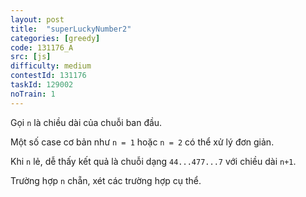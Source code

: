 ```yaml
---
layout: post
title:  "superLuckyNumber2"
categories: [greedy]
code: 131176_A
src: [js]
difficulty: medium
contestId: 131176
taskId: 129002
noTrain: 1
---
```


Gọi `n` là chiều dài của chuỗi ban đầu.

Một số case cơ bản như `n = 1` hoặc `n = 2` có thể xử lý đơn giản.

Khi `n` lẻ, dễ thấy kết quả là chuỗi dạng `44...477...7` với chiều dài `n+1`.

Trường hợp `n` chẵn, xét các trường hợp cụ thể.
